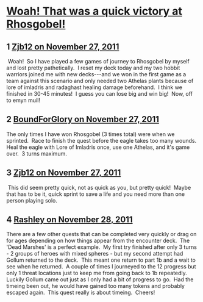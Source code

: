 # [Woah!  That was a quick victory at Rhosgobel!](https://community.fantasyflightgames.com/topic/56846-woah-that-was-a-quick-victory-at-rhosgobel/)

## 1 [Zjb12 on November 27, 2011](https://community.fantasyflightgames.com/topic/56846-woah-that-was-a-quick-victory-at-rhosgobel/?do=findComment&comment=560863)

 Woah!  So I have played a few games of journey to Rhosgobel by myself and lost pretty pathetically.  I reset my deck today and my two hobbit warriors joined me with new decks---and we won in the first game as a team against this scenario and only needed two Athelas plants because of lore of imladris and radaghast healing damage beforehand.  I think we finished in 30-45 minutes!  I guess you can lose big and win big!  Now, off to emyn muil!

## 2 [BoundForGlory on November 27, 2011](https://community.fantasyflightgames.com/topic/56846-woah-that-was-a-quick-victory-at-rhosgobel/?do=findComment&comment=560898)

The only times I have won Rhosgobel (3 times total) were when we sprinted.  Race to finish the quest before the eagle takes too many wounds.  Heal the eagle with Lore of Imladris once, use one Athelas, and it's game over.  3 turns maximum. 

## 3 [Zjb12 on November 27, 2011](https://community.fantasyflightgames.com/topic/56846-woah-that-was-a-quick-victory-at-rhosgobel/?do=findComment&comment=560925)

 This did seem pretty quick, not as quick as you, but pretty quick!  Maybe that has to be it, quick sprint to save a life and you need more than one person playing solo.

## 4 [Rashley on November 28, 2011](https://community.fantasyflightgames.com/topic/56846-woah-that-was-a-quick-victory-at-rhosgobel/?do=findComment&comment=561057)

There are a few other quests that can be completed very quickly or drag on for ages depending on how things appear from the encounter deck.  The 'Dead Marshes' is a perfect example.  My first try finished after only 3 turns - 2 groups of heroes with mixed spheres - but my second attempt had Gollum returned to the deck.  This meant one return to part 1b and a wait to see when he returned.  A couple of times I journeyed to the 12 progress but only 1 threat locations just to keep me from going back to 1b repeatedly.  Luckily Gollum came out just as I only had a bit of progress to go.  Had the timeing been out, he would have gained too many tokens and probably escaped again.  This quest really is about timeing.  Cheers!

